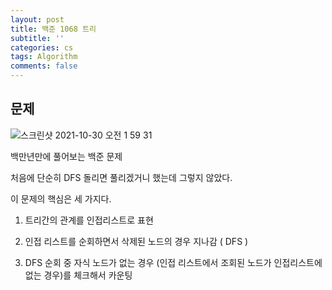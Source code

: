 ```yaml
---
layout: post
title: 백준 1068 트리
subtitle: ''
categories: cs
tags: Algorithm
comments: false
---
```


## 문제

![스크린샷 2021-10-30 오전 1 59 31](https://user-images.githubusercontent.com/43809168/139474297-10b5069e-6d76-487d-898d-bab3dc331ddc.png)

백만년만에 풀어보는 백준 문제

처음에 단순히 DFS 돌리면 풀리겠거니 했는데 그렇지 않았다.

이 문제의 핵심은 세 가지다.

1. 트리간의 관계를 인접리스트로 표현

2. 인접 리스트를 순회하면서 삭제된 노드의 경우 지나감 ( DFS )

3. DFS 순회 중 자식 노드가 없는 경우 (인접 리스트에서 조회된 노드가 인접리스트에 없는 경우)를 체크해서 카운팅

```java

```